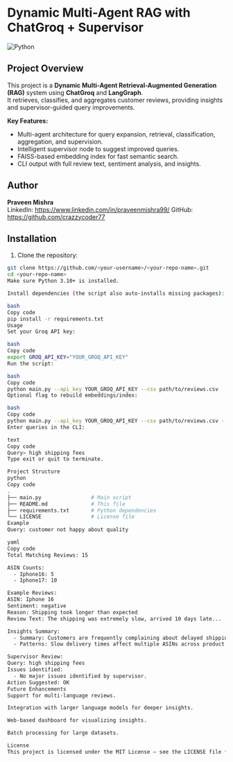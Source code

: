 # Dynamic Multi-Agent RAG with ChatGroq + Supervisor

![Python](https://img.shields.io/badge/python-3.10+-blue)

## Project Overview

This project is a **Dynamic Multi-Agent Retrieval-Augmented Generation (RAG)** system using **ChatGroq** and **LangGraph**.  
It retrieves, classifies, and aggregates customer reviews, providing insights and supervisor-guided query improvements.

**Key Features:**
- Multi-agent architecture for query expansion, retrieval, classification, aggregation, and supervision.
- Intelligent supervisor node to suggest improved queries.
- FAISS-based embedding index for fast semantic search.
- CLI output with full review text, sentiment analysis, and insights.

## Author

**Praveen Mishra**  
LinkedIn: https://www.linkedin.com/in/praveenmishra99/
GitHub: https://github.com/crazzycoder77

## Installation

1. Clone the repository:

```bash
git clone https://github.com/<your-username>/<your-repo-name>.git
cd <your-repo-name>
Make sure Python 3.10+ is installed.

Install dependencies (the script also auto-installs missing packages):

bash
Copy code
pip install -r requirements.txt
Usage
Set your Groq API key:

bash
Copy code
export GROQ_API_KEY="YOUR_GROQ_API_KEY"
Run the script:

bash
Copy code
python main.py --api_key YOUR_GROQ_API_KEY --csv path/to/reviews.csv
Optional flag to rebuild embeddings/index:

bash
Copy code
python main.py --api_key YOUR_GROQ_API_KEY --csv path/to/reviews.csv --rebuild
Enter queries in the CLI:

text
Copy code
Query> high shipping fees
Type exit or quit to terminate.

Project Structure
python
Copy code
.
├── main.py                # Main script
├── README.md              # This file
├── requirements.txt       # Python dependencies
└── LICENSE                # License file
Example
Query: customer not happy about quality

yaml
Copy code
Total Matching Reviews: 15

ASIN Counts:
  - Iphone16: 5
  - Iphone17: 10

Example Reviews:
ASIN: Iphone 16
Sentiment: negative
Reason: Shipping took longer than expected
Review Text: The shipping was extremely slow, arrived 10 days late...

Insights Summary:
  - Summary: Customers are frequently complaining about delayed shipping.
  - Patterns: Slow delivery times affect multiple ASINs across product categories.

Supervisor Review:
Query: high shipping fees
Issues identified:
  - No major issues identified by supervisor.
Action Suggested: OK
Future Enhancements
Support for multi-language reviews.

Integration with larger language models for deeper insights.

Web-based dashboard for visualizing insights.

Batch processing for large datasets.

License
This project is licensed under the MIT License – see the LICENSE file for details.
